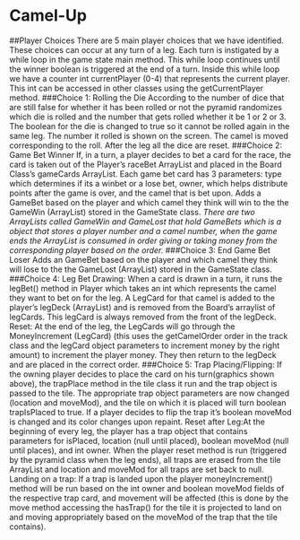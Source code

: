 # Camel-Up
##Player Choices
There are 5 main player choices that we have identified. These choices can occur at any turn of a leg. Each turn is instigated by a while loop in the game state main method. This while loop continues until the winner boolean is triggered at the end of a turn. Inside this while loop we have a counter int currentPlayer (0-4) that represents the current player. This int can be accessed in other classes using the getCurrentPlayer method.
###Choice 1: Rolling the Die
According to the number of dice that are still false for whether it has been rolled or not the pyramid randomizes which die is rolled and the number that gets rolled whether it be 1 or 2 or 3. The boolean for the die is changed to true so it cannot be rolled again in the same leg. The number it rolled is shown on the screen. The camel is moved corresponding to the roll. After the leg all the dice are reset.
###Choice 2: Game Bet Winner
If, in a turn, a player decides to bet a card for the race, the card is taken out of the Player’s raceBet ArrayList and placed in the Board Class’s gameCards ArrayList. Each game bet card has 3 parameters: type which determines if its a winbet or a lose bet, owner, which helps distribute points after the game is over, and the camel that is bet upon.
Adds a GameBet based on the player and which camel they think will win to the the GameWin (ArrayList) stored in the GameState class.
*There are two ArrayLists called GameWin and GameLost that hold GameBets which is a object that stores a player number and a camel number, when the game ends the ArrayList is consumed in order giving or taking money from the corresponding player based on the order.*
###Choice 3: End Game Bet Loser
Adds an GameBet based on the player and which camel they think will lose to the the GameLost (ArrayList) stored in the GameState class.
###Choice 4: Leg Bet
Drawing: When a card is drawn in a turn, it runs the legBet() method in Player which takes an int which represents the camel they want to bet on for the leg. A LegCard for that camel is added to the player’s legDeck (ArrayList) and is removed from the Board’s arraylist of legCards. This legCard is always removed from the front of the legDeck.
Reset: At the end of the leg, the LegCards will go through the MoneyIncrement (LegCard) (this uses the getCamelOrder order in the track class and the legCard object parameters to increment money by the right amount) to increment the player money. They then return to the legDeck and are placed in the correct order.
###Choice 5: Trap
Placing/Flipping:  If the owning player decides to place the card on his turn(graphics shown above), the trapPlace method in the tile class it run and the trap object is passed to the tile. The appropriate trap object parameters are now changed (location and moveMod), and the tile on which it is placed will turn boolean trapIsPlaced to true. If a player decides to flip the trap it’s boolean moveMod is changed and its color changes upon repaint. 
Reset after Leg:At the beginning of every leg, the player has a trap object that contains parameters for isPlaced, location (null until placed), boolean moveMod (null until places), and int owner.  When the player reset method is run (triggered by the pyramid class when the leg ends), all traps are erased from the tile ArrayList and location and moveMod for all traps are set back to null.
Landing on a trap: If a trap is landed upon the player moneyIncrement() method will be run based on the int owner and boolean moveMod fields of the respective trap card, and movement will be affected (this is done by the move method accessing the hasTrap() for the tile it is projected to land on and moving appropriately based on the moveMod of the trap that the tile contains).
